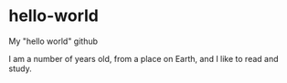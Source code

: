 # hello-world
My "hello world" github

I am a number of years old, from a place on Earth, and I like to read and study. 
